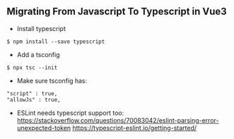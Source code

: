 
## Migrating From Javascript To Typescript in Vue3

- Install typescript
```
$ npm install --save typescript
```

- Add a tsconfig
```
$ npx tsc --init
```

- Make sure tsconfig has:
```
"script" : true,
"allowJs" : true,
```

- ESLint needs typescript support too:
https://stackoverflow.com/questions/70083042/eslint-parsing-error-unexpected-token
https://typescript-eslint.io/getting-started/
